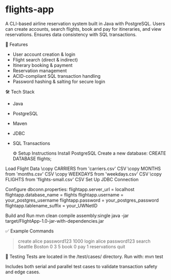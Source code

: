 # flights-app
A CLI-based airline reservation system built in Java with PostgreSQL. Users can create accounts, search flights, book and pay for itineraries, and view reservations. Ensures data consistency with SQL transactions.

📂 Features
- User account creation & login
- Flight search (direct & indirect)
- Itinerary booking & payment
- Reservation management
- ACID-compliant SQL transaction handling
- Password hashing & salting for secure login

🛠 Tech Stack
- Java
- PostgreSQL
- Maven
- JDBC
- SQL Transactions

  ⚙️ Setup Instructions
Install PostgreSQL
Create a new database:
CREATE DATABASE flights;

Load Flight Data
\copy CARRIERS from 'carriers.csv' CSV
\copy MONTHS from 'months.csv' CSV
\copy WEEKDAYS from 'weekdays.csv' CSV
\copy FLIGHTS from 'flights-small.csv' CSV
Set Up JDBC Connection

Configure dbconn.properties:
flightapp.server_url = localhost
flightapp.database_name = flights
flightapp.username = your_postgres_username
flightapp.password = your_postgres_password
flightapp.tablename_suffix = your_UWNetID

Build and Run
mvn clean compile assembly:single
java -jar target/FlightApp-1.0-jar-with-dependencies.jar

✅ Example Commands
> create alice password123 1000
> login alice password123
> search Seattle Boston 0 3 5
> book 0
> pay 1
> reservations
> quit

🧪 Testing
Tests are located in the /test/cases/ directory. Run with:
mvn test

Includes both serial and parallel test cases to validate transaction safety and edge cases.

